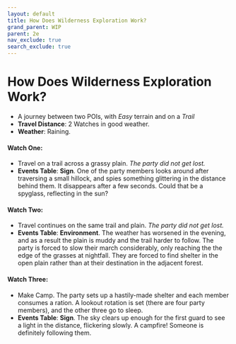 ```yaml
---
layout: default
title: How Does Wilderness Exploration Work?
grand_parent: WIP
parent: 2e
nav_exclude: true
search_exclude: true
---
```


# How Does Wilderness Exploration Work?

- A journey between two POIs, with _Easy_ terrain and on a _Trail_
- **Travel Distance**: 2 Watches in good weather.
- **Weather**: Raining. 

#### Watch One: 
  - Travel on a trail across a grassy plain. _The party did not get lost._
  - **Events Table**: **Sign**. One of the party members looks around after traversing a small hillock, and spies something glittering in the distance behind them. It disappears after a few seconds. Could that be a spyglass, reflecting in the sun?

#### Watch Two: 
- Travel continues on the same trail and plain. _The party did not get lost._
- **Events Table**: **Environment**. The weather has worsened in the evening, and as a result the plain is muddy and the trail harder to follow.  The party is forced to slow their march considerably, only reaching the the edge of the grasses at nightfall. They are forced to find shelter in the open plain rather than at their destination in the adjacent forest.

#### Watch Three: 
- Make Camp. The party sets up a hastily-made shelter and each member consumes a ration. A lookout rotation is set (there are four party members), and the other three go to sleep. 
- **Events Table**: **Sign**. The sky clears up enough for the first guard to see a light in the distance, flickering slowly. A campfire! Someone is definitely following them.
